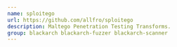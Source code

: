 ```yaml
---
name: sploitego
url: https://github.com/allfro/sploitego
description: Maltego Penetration Testing Transforms.
group: blackarch blackarch-fuzzer blackarch-scanner
---
```

